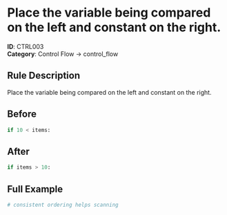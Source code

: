 # Place the variable being compared on the left and constant on the right.

**ID**: CTRL003  
**Category**: Control Flow → control_flow

## Rule Description
Place the variable being compared on the left and constant on the right.

## Before
```python
if 10 < items:
```

## After  
```python
if items > 10:
```

## Full Example
```python
# consistent ordering helps scanning
```
